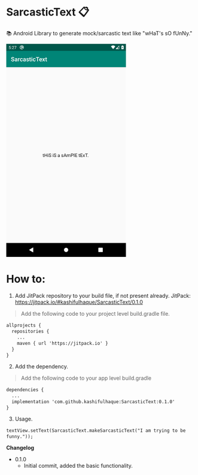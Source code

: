 # SarcasticText 📋

📚 Android Library to generate mock/sarcastic text like "wHaT's sO fUnNy."

<img src="https://github.com/kashifulhaque/SarcasticText/raw/master/app/screen.png" width="320">

# How to:

1. Add JitPack repository to your build file, if not present already.
JitPack: https://jitpack.io/#kashifulhaque/SarcasticText/0.1.0

> Add the following code to your project level build.gradle file.

```
allprojects {
  repositories {
    ...
    maven { url 'https://jitpack.io' }
  }
}
```

2. Add the dependency.
> Add the following code to your app level build.gradle

```
dependencies {
  ...
  implementation 'com.github.kashifulhaque:SarcasticText:0.1.0'
}
```

3. Usage.

```
textView.setText(SarcasticText.makeSarcasticText("I am trying to be funny."));
```

**Changelog**
* 0.1.0
  * Initial commit, added the basic functionality.
